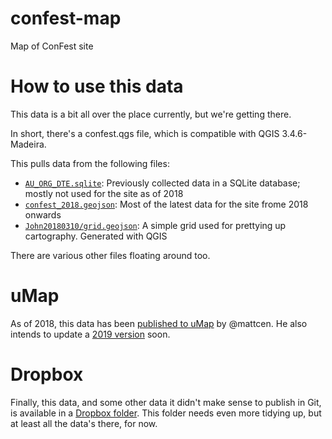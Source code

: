 # confest-map
Map of ConFest site

# How to use this data

This data is a bit all over the place currently, but we're getting there.

In short, there's a confest.qgs file, which is compatible with QGIS 3.4.6-Madeira.

This pulls data from the following files:

* [`AU_ORG_DTE.sqlite`](AU_ORG_DTE.sqlite): Previously collected data in a SQLite database; mostly not used for the site as of 2018
* [`confest_2018.geojson`](confest_2018.geojson): Most of the latest data for the site frome 2018 onwards
* [`John20180310/grid.geojson`](John20180310/grid.geojson): A simple grid used for prettying up cartography. Generated with QGIS

There are various other files floating around too.

# uMap

As of 2018, this data has been [published to uMap](https://umap.openstreetmap.fr/en/map/confest-2018_200042) by @mattcen. He also intends to update a [2019 version](https://umap.openstreetmap.fr/en/map/confest-autumn-2019_293972) soon.

# Dropbox

Finally, this data, and some other data it didn't make sense to publish in Git, is available in a [Dropbox folder](https://www.dropbox.com/sh/j4c8o9xj2wx2p67/AAAuJDneK7WgTZE9Mv25ncu4a?dl=0). This folder needs even more tidying up, but at least all the data's there, for now.
